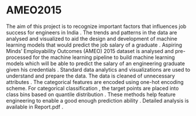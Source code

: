 # AMEO2015
The aim of this project is to recognize important factors that influences job success for engineers in India . The trends and patterns in the data are analysed and visualized to aid the design and development of machine learning models that would predict the job salary of a graduate . Aspiring Minds’ Employability Outcomes (AMEO) 2015 dataset is analysed and pre-processed for the machine learning pipeline to build machine learning models which will be able to predict the salary of an engineering graduate given his credentials . Standard data analytics and visualizations are used to understand and prepare the data. The data is cleaned of unnecessary attributes . The categorical features are encoded using one-hot encoding scheme. For categorical classification , the target points are placed into class bins based on quantile distribution . These methods help feature engineering to enable a good enough prediction ability . Detailed analysis is available in Report.pdf .

